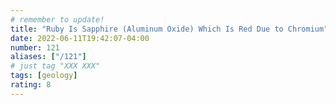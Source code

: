 ```yaml
---
# remember to update!
title: "Ruby Is Sapphire (Aluminum Oxide) Which Is Red Due to Chromium"
date: 2022-06-11T19:42:07-04:00
number: 121
aliases: ["/121"]
# just tag "XXX XXX"
tags: [geology]
rating: 8
---
```

